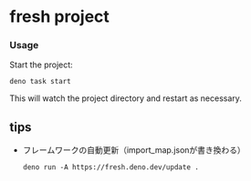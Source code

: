 # fresh project

### Usage

Start the project:

```
deno task start
```

This will watch the project directory and restart as necessary.

## tips

- フレームワークの自動更新（import_map.jsonが書き換わる）
  ```
  deno run -A https://fresh.deno.dev/update .
  ```
